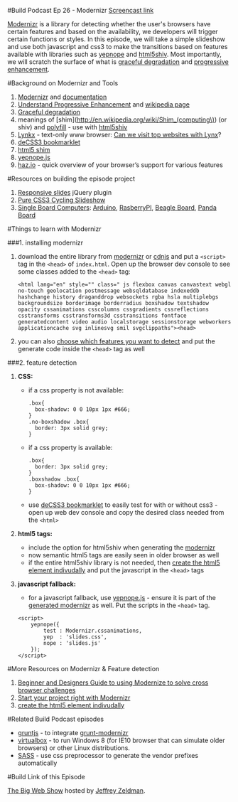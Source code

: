 #Build Podcast Ep 26 - Modernizr
[Screencast link](http://build-podcast.com/modernizr/)

[Modernizr](http://modernizr.com/) is a library for detecting whether the user's browsers have certain features and based on the availability, we developers will trigger certain functions or styles. In this episode, we will take a simple slideshow and use both javascript and css3 to make the transitions based on features available with libraries such as [yepnope](http://yepnopejs.com/) and [html5shiv](https://github.com/aFarkas/html5shiv). Most importantly, we will scratch the surface of what is [graceful degradation](http://en.wikipedia.org/wiki/Graceful_degradation) and [progressive enhancement](http://en.wikipedia.org/wiki/Progressive_enhancement).

#Background on Modernizr and Tools

1. [Modernizr](http://modernizr.com/) and [documentation](http://modernizr.com/docs/)
2. [Understand Progressive Enhancement](http://www.alistapart.com/articles/understandingprogressiveenhancement/) and [wikipedia page](http://en.wikipedia.org/wiki/Progressive_enhancement)
3. [Graceful degradation](http://en.wikipedia.org/wiki/Graceful_degradation)
4. meanings of [shim](http://en.wikipedia.org/wiki/Shim_(computing\)) (or shiv) and [polyfill](http://remysharp.com/2010/10/08/what-is-a-polyfill/) - use with [html5shiv](http://paulirish.com/2011/the-history-of-the-html5-shiv/)
5. [Lynkx](http://lynx.isc.org/) - text-only www browser: [Can we visit top websites with Lynx](http://royal.pingdom.com/2012/06/25/using-web-browser-lynx-visit-top-websites/)?
4. [deCSS3 bookmarklet](http://davatron5000.github.com/deCSS3/)
5. [html5 shim](http://code.google.com/p/html5shiv/)
6. [yepnope.js](http://yepnopejs.com/)
7. [haz.io](http://haz.io/) - quick overview of your browser’s support for various features

#Resources on building the episode project

1. [Responsive slides](http://responsive-slides.viljamis.com/) jQuery plugin
2. [Pure CSS3 Cycling Slideshow](http://coding.smashingmagazine.com/2012/04/25/pure-css3-cycling-slideshow/)
3. [Single Board Computers](http://en.wikipedia.org/wiki/Single-board_computer): [Arduino](http://www.arduino.cc/), [RasberryPI](http://www.raspberrypi.org/), [Beagle Board](http://beagleboard.org/), [Panda Board](http://pandaboard.org/)


#Things to learn with Modernizr

###1. installing modernizr

1. download the entire library from [modernizr](http://modernizr.com/download/) or [cdnjs](http://cdnjs.com/) and put a `<script>` tag in the `<head>` of `index.html`. Open up the browser dev console to see some classes added to the `<head>` tag:
    
    ```
    <html lang="en" style="" class=" js flexbox canvas canvastext webgl no-touch geolocation postmessage websqldatabase indexeddb hashchange history draganddrop websockets rgba hsla multiplebgs backgroundsize borderimage borderradius boxshadow textshadow opacity cssanimations csscolumns cssgradients cssreflections csstransforms csstransforms3d csstransitions fontface generatedcontent video audio localstorage sessionstorage webworkers applicationcache svg inlinesvg smil svgclippaths"><head>
    ```
2. you can also [choose which features you want to detect](http://modernizr.com/download/) and put the generate code inside the `<head>` tag as well

###2. feature detection

1. **CSS:**
    - if a css property is not available:

        ```
        .box{
          box-shadow: 0 0 10px 1px #666;
        }
        .no-boxshadow .box{
          border: 3px solid grey;
        }
        ```
    - if a css property is available:

        ```
        .box{
          border: 3px solid grey;
        }
        .boxshadow .box{
          box-shadow: 0 0 10px 1px #666;
        }
        ```

    -  use [deCSS3 bookmarklet](http://davatron5000.github.com/deCSS3/) to easily test for with or without css3 - open up web dev console and copy the desired class needed from the `<html>`
3. **html5 tags:**
    - include the option for html5shiv when generating the [modernizr](http://modernizr.com/download/)
    - now semantic html5 tags are easily seen in older browser as well
    - if the entire html5shiv library is not needed, then [create the html5 element indivudally](http://net.tutsplus.com/tutorials/html-css-techniques/how-to-make-all-browsers-render-html5-mark-up-correctly-even-ie6/) and put the javascript in the `<head>` tags
4. **javascript fallback:**
    - for a javascript fallback, use [yepnope.js](http://yepnopejs.com/) - ensure it is part of the [generated modernizr](http://modernizr.com/download/) as well. Put the scripts in the `<head>` tag.
    
    ```
    <script>
        yepnope({
            test : Modernizr.cssanimations,
            yep  : 'slides.css',
            nope : 'slides.js'
        });
    </script>
    ```
    
#More Resources on Modernizr & Feature detection
1. [Beginner and Designers Guide to using Modernize to solve cross browser challenges](http://benfrain.com/beginner-and-designers-guide-to-using-modernizr-to-solve-cross-browser-challenges/)
2. [Start your project right with Modernizr](http://www.netmagazine.com/tutorials/start-your-project-right-modernizr)
3. [create the html5 element indivudally](http://net.tutsplus.com/tutorials/html-css-techniques/how-to-make-all-browsers-render-html5-mark-up-correctly-even-ie6/)

#Related Build Podcast episodes

- [gruntjs](http://build-podcast.com/gruntjs/) - to integrate [grunt-modernizr](https://github.com/doctyper/grunt-modernizr)
- [virtualbox](http://build-podcast.com/virtualbox/) - to run Windows 8 (for IE10 browser that can simulate older browsers) or other Linux distributions.
- [SASS](http://build-podcast.com/sass/) - use css preprocessor to generate the vendor prefixes automatically

#Build Link of this Episode

[The Big Web Show](http://5by5.tv/bigwebshow) hosted by [Jeffrey Zeldman](http://zeldman.com/).